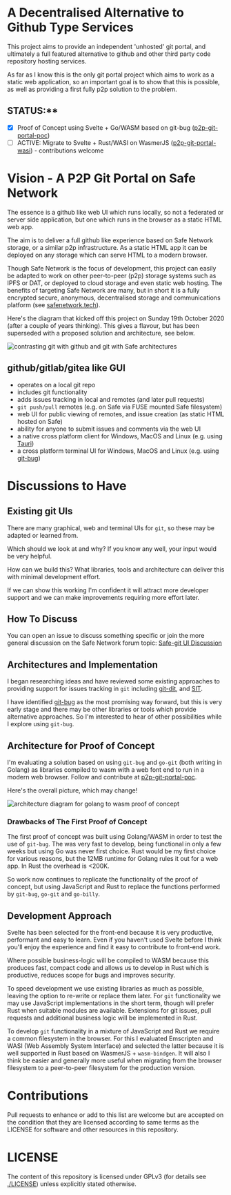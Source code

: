 # A Decentralised Alternative to Github Type Services 

This project aims to provide an independent 'unhosted' git portal, and ultimately a full featured alternative to github and other third party code repository hosting services.

As far as I know this is the only git portal project which aims to work as a static web application, so an important goal is to show that this is possible, as well as providing a first fully p2p solution to the problem.

## STATUS:**
- [x] Proof of Concept using Svelte + Go/WASM based on git-bug ([p2p-git-portal-poc](https://github.com/happyborg/p2p-git-portal-poc))
- [ ] ACTIVE: Migrate to Svelte + Rust/WASI on WasmerJS ([p2p-git-portal-wasi](https://github.com/happybeing/p2p-git-portal-wasi)) - contributions welcome
# Vision - A P2P Git Portal on Safe Network
The essence is a github like web UI which runs locally, so not a federated or server side application, but one which runs in the browser as a static HTML web app.

The aim is to deliver a full github like experience based on Safe Network storage, or a similar p2p infrastructure. As a static HTML app it can be deployed on any storage which can serve HTML to a modern browser.

Though Safe Network is the focus of development, this project can easily be adapted to work on other peer-to-peer (p2p) storage systems such as IPFS or DAT, or deployed to cloud storage and even static web hosting.  The benefits of targeting Safe Network are many, but in short it is a fully encrypted secure, anonymous, decentralised storage and communications platform (see [safenetwork.tech](https://safenetwork.tech)).

Here's the diagram that kicked off this project on Sunday 19th October 2020 (after a couple of years thinking). This gives a flavour, but has been superseded with a proposed solution and architecture, see below. 

<img src="./diagrams/past-and-future.png" alt="contrasting git with github and git with Safe architectures">

## github/gitlab/gitea like GUI
* operates on a local git repo
* includes git functionality
* adds issues tracking in local and remotes (and later pull requests)
* `git push/pull` remotes (e.g. on Safe via FUSE mounted Safe filesystem)
* web UI for public viewing of remotes, and issue creation (as static HTML hosted on Safe)
* ability for anyone to submit issues and comments via the web UI
* a native cross platform client for Windows, MacOS and Linux (e.g. using [Tauri](https://tauri.studio))
* a cross platform terminal UI for Windows, MacOS and Linux (e.g. using [git-bug](https://github.com/MichaelMure/git-bug))
 
# Discussions to Have

## Existing git UIs
There are many graphical, web and terminal UIs for `git`, so these may be adapted or learned from. 

Which should we look at and why? If you know any well, your input would be very helpful.

How can we build this? What libraries, tools and architecture can deliver this with minimal development effort. 

If we can show this working I'm confident it will attract more developer support and we can make improvements requiring more effort later.

## How To Discuss

You can open an issue to discuss something specific or join the more general discussion on the Safe Network forum topic: [Safe-git UI Discussion](https://safenetforum.org/t/safe-git-ui-discussion/32793?u=happybeing)

## Architectures and Implementation
I began researching ideas and have reviewed some existing approaches to providing support for issues tracking in `git` including [git-dit](https://github.com/neithernut/git-dit), and [SIT](https://github.com/sit-fyi/sit).

I have identified [git-bug](https://github.com/MichaelMure/git-bug) as the most promising way forward, but this is very early stage and there may be other libraries or tools which provide alternative approaches. So I'm interested to hear of other possibilities while I explore using `git-bug`.

## Architecture for Proof of Concept
I'm evaluating a solution based on using `git-bug` and `go-git` (both writing in Golang) as libraries compiled to wasm with a web font end to run in a modern web browser. Follow and contribute at [p2p-git-portal-poc](https://github.com/happybeing/p2p-git-portal-poc).

Here's the overall picture, which may change!

<img src="./diagrams/git-portal-architecture-golang-wasm.png" alt="architecture diagram for golang to wasm proof of concept">

### Drawbacks of The First Proof of Concept
The first proof of concept was built using Golang/WASM in order to test the use of `git-bug`. The was very fast to develop, being functional in only a few weeks but using Go was never first choice. Rust would be my first choice for various reasons, but the 12MB runtime for Golang rules it out for a web app. In Rust the overhead is <200K.

So work now continues to replicate the functionality of the proof of concept, but using JavaScript and Rust to replace the functions performed by `git-bug`, `go-git` and `go-billy`. 
## Development Approach
Svelte has been selected for the front-end because it is very productive, performant and easy to learn. Even if you haven't used Svelte before I think you'll enjoy the experience and find it easy to contribute to front-end work.

Where possible business-logic will be compiled to WASM because this produces fast, compact code and allows us to develop in Rust which is productive, reduces scope for bugs and improves security.

To speed development we use existing libraries as much as possible, leaving the option to re-write or replace them later. For `git` functionality we may use JavaScript implementations in the short term, though will prefer Rust when suitable modules are available. Extensions for git issues, pull requests and additional business logic will be implemented in Rust.

To develop `git` functionality in a mixture of JavaScript and Rust we require a common filesystem in the browser. For this I evaluated Emscripten and WASI (Web Assembly System Interface) and selected the latter because it is well supported in Rust based on WasmerJS + `wasm-bindgen`. It will also I think be easier and generally more useful when migrating from the browser filesystem to a peer-to-peer filesystem for the production version.
# Contributions

Pull requests to enhance or add to this list are welcome but are accepted on the condition that they are licensed according to same terms as the LICENSE for software and other resources in this repository.

# LICENSE

The content of this repository is licensed under GPLv3 (for details see [./LICENSE](./LICENSE)) unless explicitly stated otherwise.
